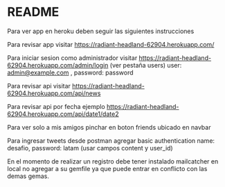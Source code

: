 # README

Para ver app en heroku deben seguir las siguientes instrucciones

Para revisar app visitar https://radiant-headland-62904.herokuapp.com/

Para iniciar sesion como administrador visitar https://radiant-headland-62904.herokuapp.com/admin/login (ver pestaña users) user: admin@example.com , password: password

Para revisar api visitar https://radiant-headland-62904.herokuapp.com/api/news

Para revisar api por fecha ejemplo https://radiant-headland-62904.herokuapp.com/api/date1/date2

Para ver solo a mis amigos pinchar en boton friends ubicado en navbar

Para ingresar tweets desde postman agregar basic authentication name: desafio, password: latam  (usar campos content y user_id)

En el momento de realizar un registro debe tener instalado mailcatcher en local no agregar a su gemfile ya que puede entrar en conflicto con las demas gemas. 